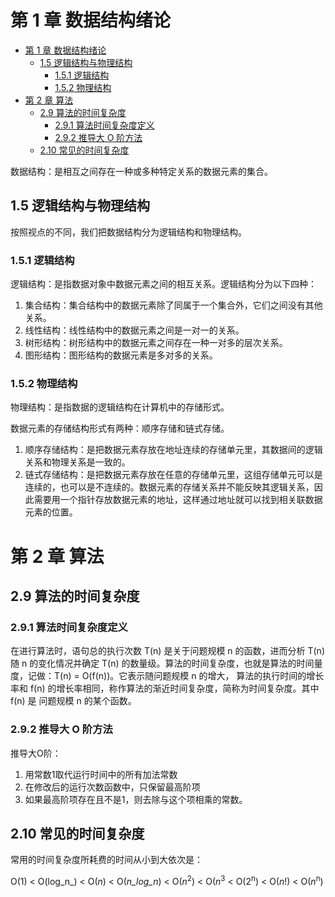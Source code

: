 # 第 1 章 数据结构绪论

<!-- TOC -->

- [第 1 章 数据结构绪论](#第-1-章-数据结构绪论)
  - [1.5 逻辑结构与物理结构](#15-逻辑结构与物理结构)
    - [1.5.1 逻辑结构](#151-逻辑结构)
    - [1.5.2 物理结构](#152-物理结构)
- [第 2 章 算法](#第-2-章-算法)
  - [2.9 算法的时间复杂度](#29-算法的时间复杂度)
    - [2.9.1 算法时间复杂度定义](#291-算法时间复杂度定义)
    - [2.9.2 推导大 O 阶方法](#292-推导大-o-阶方法)
  - [2.10 常见的时间复杂度](#210-常见的时间复杂度)

<!-- /TOC -->


数据结构：是相互之间存在一种或多种特定关系的数据元素的集合。    

## 1.5 逻辑结构与物理结构

按照视点的不同，我们把数据结构分为逻辑结构和物理结构。

### 1.5.1 逻辑结构

逻辑结构：是指数据对象中数据元素之间的相互关系。逻辑结构分为以下四种：    

1. 集合结构：集合结构中的数据元素除了同属于一个集合外，它们之间没有其他关系。
2. 线性结构：线性结构中的数据元素之间是一对一的关系。
3. 树形结构：树形结构中的数据元素之间存在一种一对多的层次关系。
4. 图形结构：图形结构的数据元素是多对多的关系。       

### 1.5.2 物理结构

物理结构：是指数据的逻辑结构在计算机中的存储形式。    

数据元素的存储结构形式有两种：顺序存储和链式存储。    

1. 顺序存储结构：是把数据元素存放在地址连续的存储单元里，其数据间的逻辑关系和物理关系是一致的。
2. 链式存储结构：是把数据元素存放在任意的存储单元里，这组存储单元可以是连续的，也可以是不连续的。数据元素的存储关系并不能反映其逻辑关系，因此需要用一个指针存放数据元素的地址，这样通过地址就可以找到相关联数据元素的位置。      

# 第 2 章 算法

## 2.9 算法的时间复杂度

### 2.9.1 算法时间复杂度定义

在进行算法时，语句总的执行次数 T(n) 是关于问题规模 n 的函数，进而分析 T(n) 随 n 的变化情况并确定 T(n)
的数量级。算法的时间复杂度，也就是算法的时间量度，记做：T(n) = O(f(n))。它表示随问题规模 n 的增大，
算法的执行时间的增长率和 f(n) 的增长率相同，称作算法的渐近时间复杂度，简称为时间复杂度。其中 f(n) 是
问题规模 n 的某个函数。      

### 2.9.2 推导大 O 阶方法

推导大O阶：    

1. 用常数1取代运行时间中的所有加法常数
2. 在修改后的运行次数函数中，只保留最高阶项
3. 如果最高阶项存在且不是1，则去除与这个项相乘的常数。    

## 2.10 常见的时间复杂度

常用的时间复杂度所耗费的时间从小到大依次是：    

O(1) < O(log_n_) < O(_n_) < O(_n_log_n_) < O(_n_<sup>2</sup>) < O(_n_<sup>3</sup> <
O(2<sup>n</sup>) < O(_n_!) < O(_n_<sup>n</sup>)      

